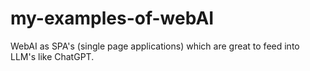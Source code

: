 # my-examples-of-webAI
WebAI as SPA's (single page applications) which are great to feed into LLM's like ChatGPT.
